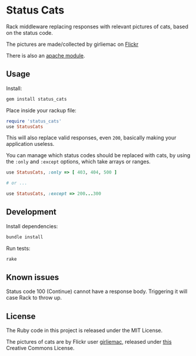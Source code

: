 # Status Cats

Rack middleware replacing responses with relevant pictures of cats, based on the status code.

The pictures are made/collected by girliemac on [Flickr](http://www.flickr.com/photos/girliemac/sets/72157628409467125/detail/)

There is also an [apache module](https://gist.github.com/1476499).

## Usage

Install:

``` sh
gem install status_cats
```

Place inside your rackup file:

``` ruby
require 'status_cats'
use StatusCats
```

This will also replace valid responses, even `200`, basically making your application useless.

You can manage which status codes should be replaced with cats, by using the `:only` and `:except`
options, which take arrays or ranges.

``` ruby
use StatusCats, :only => [ 403, 404, 500 ]

# or ...

use StatusCats, :except => 200...300
```

## Development

Install dependencies:

``` sh
bundle install
```

Run tests:

``` sh
rake
```

## Known issues

Status code 100 (Continue) cannot have a response body. Triggering it will case Rack to throw up.

## License

The Ruby code in this project is released under the MIT License.

The pictures of cats are by Flickr user [girliemac](http://www.flickr.com/photos/girliemac/),
released under [this](http://creativecommons.org/licenses/by/2.0/deed.en) Creative Commons License.
